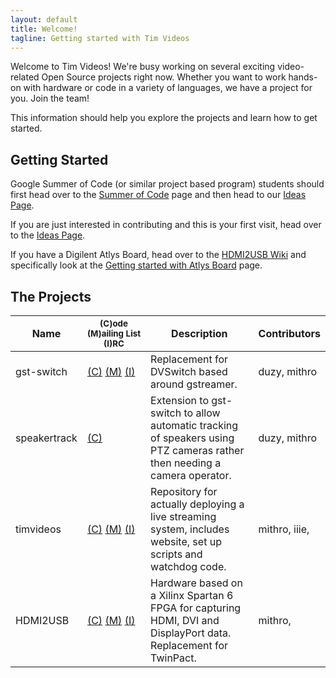 ```yaml
---
layout: default
title: Welcome!
tagline: Getting started with Tim Videos
---
```


Welcome to Tim Videos!  We're busy working on several exciting video-related Open Source projects right now.  Whether you want to work hands-on with hardware or code in a variety of languages, we have a project for you.  Join the team! 

This information should help you explore the projects and learn how to get started.

## Getting Started

Google Summer of Code (or similar project based program) students should first head over to the [Summer of Code](wiki/Summer-Of-Code) page and then head to our [Ideas Page](wiki/Ideas-Page).

If you are just interested in contributing and this is your first visit, head over to the [Ideas Page](wiki/Ideas-Page).

If you have a Digilent Atlys Board, head over to the [HDMI2USB Wiki](https://github.com/timvideos/HDMI2USB/wiki) and specifically look at the [Getting started with Atlys Board](https://github.com/timvideos/HDMI2USB/wiki/Getting-Started-with-an-Atlys-Board) page.

## The Projects

| Name | <small>(C)ode<br>(M)ailing&nbsp;List<br>(I)RC</small>| Description | Contributors |
| ---- | ---------------------------------------------------- | ------------ | ----------- |
| gst-switch | [(C)](http://github.com/timvideos/gst-switch)&nbsp;[(M)](https://groups.google.com/group/gst-switch)&nbsp;[(I)](irc://irc.freenode.org/#gst-switch)  | Replacement for DVSwitch based around gstreamer. | duzy, mithro |
| speakertrack | [(C)](http://github.com/timvideos/gst-switch) | Extension to gst-switch to allow automatic tracking of speakers using PTZ cameras rather then needing a camera operator. | duzy, mithro |
| timvideos | [(C)](http://github.com/timvideos/timvideos) [(M)](https://groups.google.com/group/timvideos) [(I)](irc://irc.freenode.org/#timvideos) | Repository for actually deploying a live streaming system, includes website, set up scripts and watchdog code. | mithro, iiie, |
| HDMI2USB | [(C)](http://github.com/timvideos/HDMI2USB) [(M)](http://github.com/timvideos/HDMI2USB) [(I)](irc://irc.freenode.org/#irc) | Hardware based on a Xilinx Spartan 6 FPGA for capturing HDMI, DVI and DisplayPort data. Replacement for TwinPact. | mithro, |

